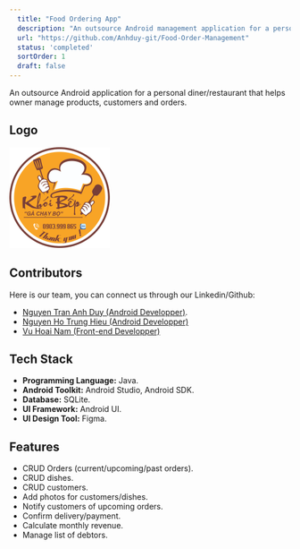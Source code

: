 ```yaml
---
  title: "Food Ordering App"
  description: "An outsource Android management application for a personal diner."
  url: "https://github.com/Anhduy-git/Food-Order-Management"
  status: 'completed'
  sortOrder: 1
  draft: false
---
```


An outsource Android application for a personal diner/restaurant that helps owner manage products, customers and orders.

## Logo

![Logo](../../../assets/food-order-1.png)

## Contributors

Here is our team, you can connect us through our Linkedin/Github:

- [Nguyen Tran Anh Duy (Android Developper)](https://www.linkedin.com/in/duy-nguyen-tran-anh/).
- [Nguyen Ho Trung Hieu (Android Developper)](https://github.com/nhthieu)
- [Vu Hoai Nam (Front-end Developper)](https://github.com/namhoai1109)

## Tech Stack

- **Programming Language:** Java.
- **Android Toolkit:** Android Studio, Android SDK.
- **Database:** SQLite.
- **UI Framework:** Android UI.
- **UI Design Tool:** Figma.

## Features

- CRUD Orders (current/upcoming/past orders).
- CRUD dishes.
- CRUD customers.
- Add photos for customers/dishes.
- Notify customers of upcoming orders.
- Confirm delivery/payment.
- Calculate monthly revenue.
- Manage list of debtors.
